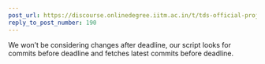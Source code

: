 ```yaml
---
post_url: https://discourse.onlinedegree.iitm.ac.in/t/tds-official-project1-discrepencies/171141/192
reply_to_post_number: 190
---
```

We won’t be considering changes after deadline, our script looks for commits before deadline and fetches latest commits before deadline.
